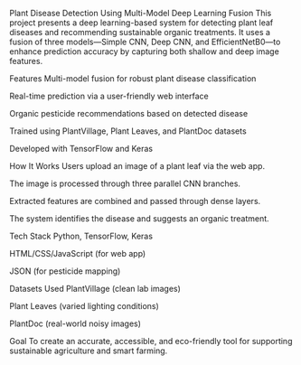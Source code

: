 Plant Disease Detection Using Multi-Model Deep Learning Fusion
This project presents a deep learning-based system for detecting plant leaf diseases and recommending sustainable organic treatments. It uses a fusion of three models—Simple CNN, Deep CNN, and EfficientNetB0—to enhance prediction accuracy by capturing both shallow and deep image features.

Features
Multi-model fusion for robust plant disease classification

Real-time prediction via a user-friendly web interface

Organic pesticide recommendations based on detected disease

Trained using PlantVillage, Plant Leaves, and PlantDoc datasets

Developed with TensorFlow and Keras

How It Works
Users upload an image of a plant leaf via the web app.

The image is processed through three parallel CNN branches.

Extracted features are combined and passed through dense layers.

The system identifies the disease and suggests an organic treatment.

Tech Stack
Python, TensorFlow, Keras

HTML/CSS/JavaScript (for web app)

JSON (for pesticide mapping)

Datasets Used
PlantVillage (clean lab images)

Plant Leaves (varied lighting conditions)

PlantDoc (real-world noisy images)

Goal
To create an accurate, accessible, and eco-friendly tool for supporting sustainable agriculture and smart farming.

